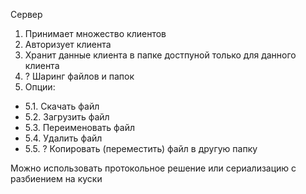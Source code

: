 Сервер
1. Принимает множество клиентов
2. Авторизует клиента
3. Хранит данные клиента в папке достпуной только для данного клиента
4. ? Шаринг файлов и папок
5. Опции:
* 5.1. Скачать файл
* 5.2. Загрузить файл
* 5.3. Переименовать файл
* 5.4. Удалить файл
* 5.5. ? Копировать (переместить) файл в другую папку

Можно использовать протокольное решение или 
сериализацию с разбиением на куски